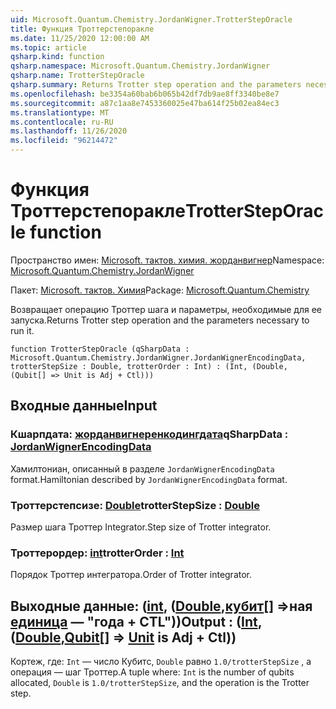 ```yaml
---
uid: Microsoft.Quantum.Chemistry.JordanWigner.TrotterStepOracle
title: Функция Троттерстепоракле
ms.date: 11/25/2020 12:00:00 AM
ms.topic: article
qsharp.kind: function
qsharp.namespace: Microsoft.Quantum.Chemistry.JordanWigner
qsharp.name: TrotterStepOracle
qsharp.summary: Returns Trotter step operation and the parameters necessary to run it.
ms.openlocfilehash: be3354a60bab6b065b42df7db9ae8ff3340be8e7
ms.sourcegitcommit: a87c1aa8e7453360025e47ba614f25b02ea84ec3
ms.translationtype: MT
ms.contentlocale: ru-RU
ms.lasthandoff: 11/26/2020
ms.locfileid: "96214472"
---
```

# <a name="trottersteporacle-function"></a><span data-ttu-id="69a8b-102">Функция Троттерстепоракле</span><span class="sxs-lookup"><span data-stu-id="69a8b-102">TrotterStepOracle function</span></span>

<span data-ttu-id="69a8b-103">Пространство имен: [Microsoft. тактов. химия. жорданвигнер](xref:Microsoft.Quantum.Chemistry.JordanWigner)</span><span class="sxs-lookup"><span data-stu-id="69a8b-103">Namespace: [Microsoft.Quantum.Chemistry.JordanWigner](xref:Microsoft.Quantum.Chemistry.JordanWigner)</span></span>

<span data-ttu-id="69a8b-104">Пакет: [Microsoft. тактов. Химия](https://nuget.org/packages/Microsoft.Quantum.Chemistry)</span><span class="sxs-lookup"><span data-stu-id="69a8b-104">Package: [Microsoft.Quantum.Chemistry](https://nuget.org/packages/Microsoft.Quantum.Chemistry)</span></span>


<span data-ttu-id="69a8b-105">Возвращает операцию Троттер шага и параметры, необходимые для ее запуска.</span><span class="sxs-lookup"><span data-stu-id="69a8b-105">Returns Trotter step operation and the parameters necessary to run it.</span></span>

```qsharp
function TrotterStepOracle (qSharpData : Microsoft.Quantum.Chemistry.JordanWigner.JordanWignerEncodingData, trotterStepSize : Double, trotterOrder : Int) : (Int, (Double, (Qubit[] => Unit is Adj + Ctl)))
```


## <a name="input"></a><span data-ttu-id="69a8b-106">Входные данные</span><span class="sxs-lookup"><span data-stu-id="69a8b-106">Input</span></span>

### <a name="qsharpdata--jordanwignerencodingdata"></a><span data-ttu-id="69a8b-107">Кшарпдата: [жорданвигнеренкодингдата](xref:Microsoft.Quantum.Chemistry.JordanWigner.JordanWignerEncodingData)</span><span class="sxs-lookup"><span data-stu-id="69a8b-107">qSharpData : [JordanWignerEncodingData](xref:Microsoft.Quantum.Chemistry.JordanWigner.JordanWignerEncodingData)</span></span>

<span data-ttu-id="69a8b-108">Хамилтониан, описанный в разделе `JordanWignerEncodingData` format.</span><span class="sxs-lookup"><span data-stu-id="69a8b-108">Hamiltonian described by `JordanWignerEncodingData` format.</span></span>


### <a name="trotterstepsize--double"></a><span data-ttu-id="69a8b-109">Троттерстепсизе: [Double](xref:microsoft.quantum.lang-ref.double)</span><span class="sxs-lookup"><span data-stu-id="69a8b-109">trotterStepSize : [Double](xref:microsoft.quantum.lang-ref.double)</span></span>

<span data-ttu-id="69a8b-110">Размер шага Троттер Integrator.</span><span class="sxs-lookup"><span data-stu-id="69a8b-110">Step size of Trotter integrator.</span></span>


### <a name="trotterorder--int"></a><span data-ttu-id="69a8b-111">Троттерордер: [int](xref:microsoft.quantum.lang-ref.int)</span><span class="sxs-lookup"><span data-stu-id="69a8b-111">trotterOrder : [Int](xref:microsoft.quantum.lang-ref.int)</span></span>

<span data-ttu-id="69a8b-112">Порядок Троттер интегратора.</span><span class="sxs-lookup"><span data-stu-id="69a8b-112">Order of Trotter integrator.</span></span>



## <a name="output--intdoublequbit--unit--is-adj--ctl"></a><span data-ttu-id="69a8b-113">Выходные данные: ([int](xref:microsoft.quantum.lang-ref.int), ([Double](xref:microsoft.quantum.lang-ref.double),[кубит](xref:microsoft.quantum.lang-ref.qubit)[] =>ная [единица](xref:microsoft.quantum.lang-ref.unit)  — "года + CTL"))</span><span class="sxs-lookup"><span data-stu-id="69a8b-113">Output : ([Int](xref:microsoft.quantum.lang-ref.int),([Double](xref:microsoft.quantum.lang-ref.double),[Qubit](xref:microsoft.quantum.lang-ref.qubit)[] => [Unit](xref:microsoft.quantum.lang-ref.unit)  is Adj + Ctl))</span></span>

<span data-ttu-id="69a8b-114">Кортеж, где: `Int` — число Кубитс, `Double` равно `1.0/trotterStepSize` , а операция — шаг Троттер.</span><span class="sxs-lookup"><span data-stu-id="69a8b-114">A tuple where: `Int` is the number of qubits allocated, `Double` is `1.0/trotterStepSize`, and the operation is the Trotter step.</span></span>